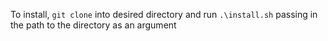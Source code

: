 To install, `git clone` into desired directory and run `.\install.sh` passing in the path to the directory as an argument
